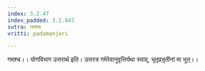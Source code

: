 ```yaml
---
index: 3.2.47
index_padded: 3.2.047
sutra: गमश्च
vritti: padamanjari

---
```

गमश्च।। योगविभाग उत्तरार्थ इति। उत्तरत्र गमेरेवानुवृत्तिर्यथा स्याद्, भृतृ़प्रभृ़तीनां मा भूत्।।